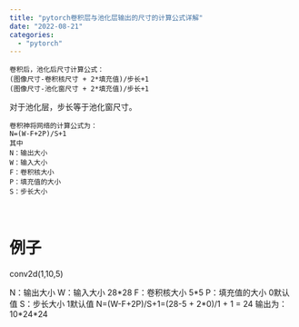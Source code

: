 ```yaml
---
title: "pytorch卷积层与池化层输出的尺寸的计算公式详解"
date: "2022-08-21"
categories: 
  - "pytorch"
---
```


```
卷积后，池化后尺寸计算公式：
(图像尺寸-卷积核尺寸 + 2*填充值)/步长+1
(图像尺寸-池化窗尺寸 + 2*填充值)/步长+1
```

对于池化层，步长等于池化窗尺寸。

```
卷积神将网络的计算公式为：
N=(W-F+2P)/S+1
其中
N：输出大小
W：输入大小
F：卷积核大小
P：填充值的大小
S：步长大小
```

 

# **例子**

conv2d(1,10,5)

N：输出大小 W：输入大小 28\*28 F：卷积核大小 5\*5 P：填充值的大小 0默认值 S：步长大小 1默认值 N=(W-F+2P)/S+1=(28-5 + 2\*0)/1 + 1 = 24 输出为：10\*24\*24
